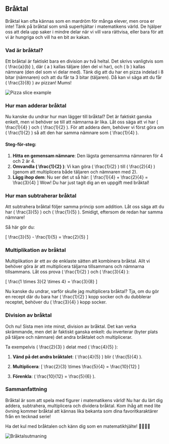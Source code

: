 ## Bråktal

Bråktal kan ofta kännas som en mardröm för många elever, men oroa er inte! Tänk på bråktal som små superhjältar i matematikens värld. De hjälper oss att dela upp saker i mindre delar när vi vill vara rättvisa, eller bara för att vi är hungriga och vill ha en bit av kakan.

### Vad är bråktal?

Ett bråktal är faktiskt bara en division av två heltal. Det skrivs vanligtvis som \( \frac{a}{b} \), där \( a \) kallas täljare (den del vi har), och \( b \) kallas nämnare (den del som vi delar med). Tänk dig att du har en pizza indelad i 8 bitar (nämnaren) och att du får ta 3 bitar (täljaren). Då kan vi säga att du får \( \frac{3}{8} \) av pizzan! Mums!

![Pizza slice example](https://example.com/pizza-slice.jpg)

### Hur man adderar bråktal

Nu kanske du undrar hur man lägger till bråktal? Det är faktiskt ganska enkelt, men vi behöver se till att nämnarna är lika. Låt oss säga att vi har \( \frac{1}{4} \) och \( \frac{1}{2} \). För att addera dem, behöver vi först göra om \( \frac{1}{2} \) så att den har samma nämnare som \( \frac{1}{4} \).

#### Steg-för-steg:

1. **Hitta en gemensam nämnare**: Den lägsta gemensamma nämnaren för 4 och 2 är 4.
2. **Omvandla \( \frac{1}{2} \)**: Vi kan göra \( \frac{1}{2} \) till \( \frac{2}{4} \) (genom att multiplicera både täljaren och nämnaren med 2).
3. **Lägg ihop dem**: Nu ser det ut så här: 
   \[
   \frac{1}{4} + \frac{2}{4} = \frac{3}{4}
   \]
Wow! Du har just tagit dig an en uppgift med bråktal!

### Hur man subtraherar bråktal

Att subtrahera bråktal följer samma princip som addition. Låt oss säga att du har \( \frac{3}{5} \) och \( \frac{1}{5} \). Smidigt, eftersom de redan har samma nämnare!

Så här gör du:

\[
\frac{3}{5} - \frac{1}{5} = \frac{2}{5}
\]

### Multiplikation av bråktal

Multiplikation är ett av de enklaste sätten att kombinera bråktal. Allt vi behöver göra är att multiplicera täljarna tillsammans och nämnarna tillsammans. Låt oss prova \( \frac{1}{2} \) och \( \frac{3}{4} \):

\[
\frac{1 \times 3}{2 \times 4} = \frac{3}{8}
\]

Nu kanske du undrar, varför skulle jag multiplicera bråktal? Tja, om du gör en recept där du bara har \( \frac{1}{2} \) kopp socker och du dubblerar receptet, behöver du \( \frac{3}{4} \) kopp socker. 

### Division av bråktal

Och nu! Sista men inte minst, division av bråktal. Det kan verka skrämmande, men det är faktiskt ganska enkelt: du inverterar (byter plats på täljare och nämnare) det andra bråktalet och multiplicerar.

Ta exempelvis \( \frac{2}{3} \) delat med \( \frac{4}{5} \):

1. **Vänd på det andra bråktalet**: \( \frac{4}{5} \) blir \( \frac{5}{4} \).
2. **Multiplicera**: 
\[
\frac{2}{3} \times \frac{5}{4} = \frac{10}{12}
\]

3. **Förenkla**: \( \frac{10}{12} = \frac{5}{6} \). 

### Sammanfattning

Bråktal är som att spela med figurer i matematikens värld! Nu har du lärt dig addera, subtrahera, multiplicera och dividera bråktal. Kom ihåg att med lite övning kommer bråktal att kännas lika bekanta som dina favoritkaraktärer från en tecknad serie!

Ha det kul med bråktalen och känn dig som en matematikhjälte! 🦸‍♂️🦸‍♀️

![Bråktalsutmaning](https://example.com/fraction-challenge.jpg)